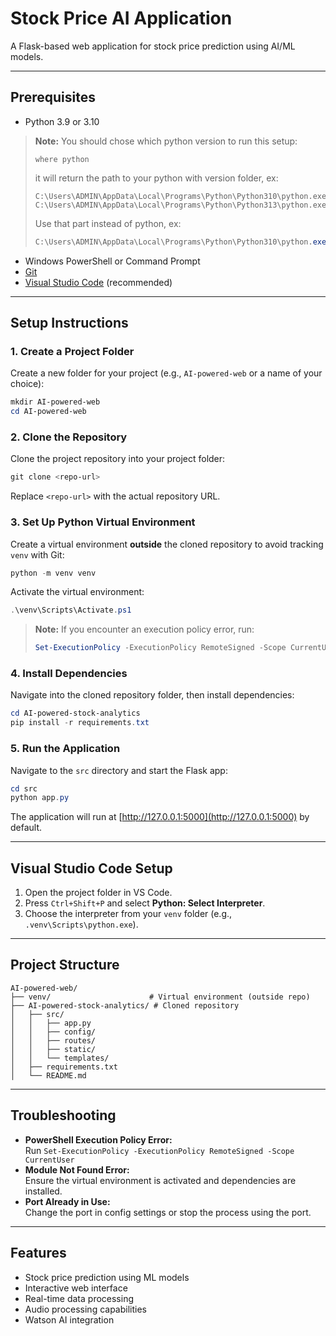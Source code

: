 # Stock Price AI Application

A Flask-based web application for stock price prediction using AI/ML models.

---

## Prerequisites

- Python 3.9 or 3.10
> **Note:** You should chose which python version to run this setup:
> ```cmp
> where python
> ```
> it will return the path to your python with version folder, ex:
> ```cmp
> C:\Users\ADMIN\AppData\Local\Programs\Python\Python310\python.exe
> C:\Users\ADMIN\AppData\Local\Programs\Python\Python313\python.exe
> ```
> Use that part instead of python, ex:
> ```powershell
> C:\Users\ADMIN\AppData\Local\Programs\Python\Python310\python.exe -m venv venv
> ```
- Windows PowerShell or Command Prompt
- [Git](https://git-scm.com/)
- [Visual Studio Code](https://code.visualstudio.com/) (recommended)

---

## Setup Instructions

### 1. Create a Project Folder

Create a new folder for your project (e.g., `AI-powered-web` or a name of your choice):

```powershell
mkdir AI-powered-web
cd AI-powered-web
```

### 2. Clone the Repository

Clone the project repository into your project folder:

```powershell
git clone <repo-url>
```

Replace `<repo-url>` with the actual repository URL.

### 3. Set Up Python Virtual Environment

Create a virtual environment **outside** the cloned repository to avoid tracking `venv` with Git:

```powershell
python -m venv venv
```

Activate the virtual environment:

```powershell
.\venv\Scripts\Activate.ps1
```

> **Note:** If you encounter an execution policy error, run:
> ```powershell
> Set-ExecutionPolicy -ExecutionPolicy RemoteSigned -Scope CurrentUser
> ```

### 4. Install Dependencies

Navigate into the cloned repository folder, then install dependencies:

```powershell
cd AI-powered-stock-analytics
pip install -r requirements.txt
```

### 5. Run the Application

Navigate to the `src` directory and start the Flask app:

```powershell
cd src
python app.py
```

The application will run at [http://127.0.0.1:5000](http://127.0.0.1:5000) by default.

---

## Visual Studio Code Setup

1. Open the project folder in VS Code.
2. Press `Ctrl+Shift+P` and select **Python: Select Interpreter**.
3. Choose the interpreter from your `venv` folder (e.g., `.venv\Scripts\python.exe`).

---

## Project Structure

```
AI-powered-web/
├── venv/                      # Virtual environment (outside repo)
├── AI-powered-stock-analytics/ # Cloned repository
│   ├── src/
│   │   ├── app.py
│   │   ├── config/
│   │   ├── routes/
│   │   ├── static/
│   │   └── templates/
│   ├── requirements.txt
│   └── README.md
```

---

## Troubleshooting

- **PowerShell Execution Policy Error:**  
  Run `Set-ExecutionPolicy -ExecutionPolicy RemoteSigned -Scope CurrentUser`
- **Module Not Found Error:**  
  Ensure the virtual environment is activated and dependencies are installed.
- **Port Already in Use:**  
  Change the port in config settings or stop the process using the port.

---

## Features

- Stock price prediction using ML models
- Interactive web interface
- Real-time data processing
- Audio processing capabilities
- Watson AI integration
